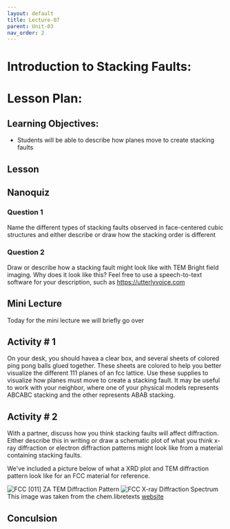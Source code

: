 ```yaml
---
layout: default
title: Lecture-07
parent: Unit-03
nav_order: 2
---
```


# Introduction to Stacking Faults:


# Lesson Plan:


## Learning Objectives:
- Students will be able to describe how planes move to create stacking faults

## Lesson

## Nanoquiz
### Question 1
Name the different types of stacking faults observed in face-centered cubic structures and either describe or draw how the stacking order is different

### Question 2
Draw or describe how a stacking fault might look like with TEM Bright field imaging. Why does it look like this? Feel free to use a speech-to-text software for your description, such as https://utterlyvoice.com



## Mini Lecture
Today for the mini lecture we will briefly go over

## Activity \# 1

On your desk, you should havea a clear box, and several sheets of colored ping pong balls glued together. These sheets are colored to help you better visualize the different 111 planes of an fcc lattice. Use these supplies to visualize how planes must move to create a stacking fault. It may be useful to work with your neighbor, where one of your physical models represents ABCABC stacking and the other represents ABAB stacking.


## Activity \# 2

With a partner, discuss how you think stacking faults will affect diffraction. Either describe this in writing or draw a schematic plot of what you think x-ray diffraction or electron diffraction patterns might look like from a material containing stacking faults.

We've included a picture below of what a XRD plot and TEM diffraction pattern look like for an FCC material for reference.

![FCC [011] ZA TEM Diffraction Pattern](./images/FCC_011_TEM_DP)
![FCC X-ray Diffraction Spectrum](./images/FCC-Ni_xrd_spectrum) This image was taken from the chem.libretexts [website](https://chem.libretexts.org/Bookshelves/Inorganic_Chemistry/Introduction_to_Solid_State_Chemistry/06%3A_Recitations/6.16%3A_X-ray_Diffraction_and_Selection_Rules)

## Conculsion
